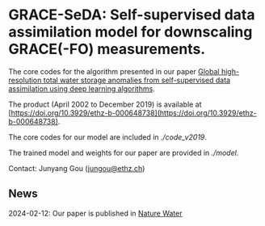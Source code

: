 # GRACE-SeDA: Self-supervised data assimilation model for downscaling GRACE(-FO) measurements.

The core codes for the algorithm presented in our paper [Global high-resolution total water storage anomalies from self-supervised data assimilation using deep learning algorithms](https://doi.org/10.1038/s44221-024-00194-w).

The product (April 2002 to December 2019) is available at [https://doi.org/10.3929/ethz-b-000648738](https://doi.org/10.3929/ethz-b-000648738).

The core codes for our model are included in *./code_v2019*.

The trained model and weights for our paper are provided in *./model*.

Contact: Junyang Gou ([jungou@ethz.ch](jungou@ethz.ch))

## News
2024-02-12: Our paper is published in [Nature Water](https://doi.org/10.1038/s44221-024-00194-w)
